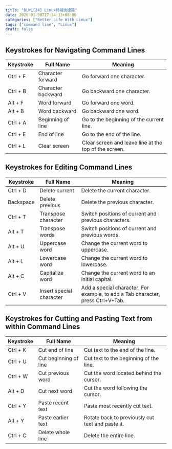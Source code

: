 ```yaml
---
title: "BLWL[24] Linux终端快捷键"
date: 2020-01-30T17:34:13+08:00
categories: ["Better Life With Linux"]
tags: ["command line", "Linux"]
draft: false
---
```


## Keystrokes for Navigating Command Lines

| Keystroke | Full Name          | Meaning                                               |
|-----------|--------------------|-------------------------------------------------------|
| Ctrl + F  | Character forward  | Go forward one character.                             |
| Ctrl + B  | Character backward | Go backward one character.                            |
| Alt + F   | Word forward       | Go forward one word.                                  |
| Alt + B   | Word backward      | Go backward one word.                                 |
| Ctrl + A  | Beginning of line  | Go to the beginning of the current line.              |
| Ctrl + E  | End of line        | Go to the end of the line.                            |
| Ctrl + L  | Clear screen       | Clear screen and leave line at the top of the screen. |

## Keystrokes for Editing Command Lines

| Keystroke | Full Name                | Meaning                                                                         |
|-----------|--------------------------|---------------------------------------------------------------------------------|
| Ctrl + D  | Delete current           | Delete the current character.                                                   |
| Backspace | Delete previous          | Delete the previous character.                                                  |
| Ctrl + T  | Transpose character      | Switch positions of current and previous characters.                            |
| Alt + T   | Transpose words          | Switch positions of current and previous words.                                 |
| Alt + U   | Uppercase word           | Change the current word to uppercase.                                           |
| Alt + L   | Lowercase word           | Change the current word to lowercase.                                           |
| Alt + C   | Capitalize word          | Change the current word to an initial capital.                                  |
| Ctrl + V  | Insert special character | Add a special character. For example, to add a Tab character, press Ctrl+V+Tab. |

## Keystrokes for Cutting and Pasting Text from within Command Lines

| Keystroke | Full Name             | Meaning                                          |
|-----------|-----------------------|--------------------------------------------------|
| Ctrl + K  | Cut end of line       | Cut text to the end of the line.                 |
| Ctrl + U  | Cut beginning of line | Cut text to the beginning of the line.           |
| Ctrl + W  | Cut previous word     | Cut the word located behind the cursor.          |
| Alt + D   | Cut next word         | Cut the word following the cursor.               |
| Ctrl + Y  | Paste recent text     | Paste most recently cut text.                    |
| Alt + Y   | Paste earlier text    | Rotate back to previously cut text and paste it. |
| Ctrl + C  | Delete whole line     | Delete the entire line.                          |
